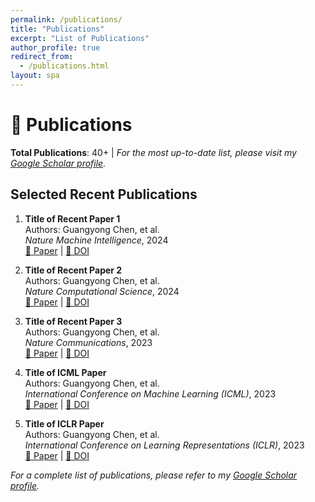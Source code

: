 ```yaml
---
permalink: /publications/
title: "Publications"
excerpt: "List of Publications"
author_profile: true
redirect_from: 
  - /publications.html
layout: spa
---
```


# 📝 Publications

**Total Publications**: 40+ | *For the most up-to-date list, please visit my [Google Scholar profile](https://scholar.google.com/citations?hl=zh-CN&user=AUpqepUAAAAJ&view_op=list_works&sortby=pubdate).*

## Selected Recent Publications

1. **Title of Recent Paper 1**  
   Authors: Guangyong Chen, et al.  
   *Nature Machine Intelligence*, 2024  
   [📄 Paper](https://example.com) | [🔗 DOI](https://doi.org/example)

2. **Title of Recent Paper 2**  
   Authors: Guangyong Chen, et al.  
   *Nature Computational Science*, 2024  
   [📄 Paper](https://example.com) | [🔗 DOI](https://doi.org/example)

3. **Title of Recent Paper 3**  
   Authors: Guangyong Chen, et al.  
   *Nature Communications*, 2023  
   [📄 Paper](https://example.com) | [🔗 DOI](https://doi.org/example)

4. **Title of ICML Paper**  
   Authors: Guangyong Chen, et al.  
   *International Conference on Machine Learning (ICML)*, 2023  
   [📄 Paper](https://example.com) | [🔗 DOI](https://doi.org/example)

5. **Title of ICLR Paper**  
   Authors: Guangyong Chen, et al.  
   *International Conference on Learning Representations (ICLR)*, 2023  
   [📄 Paper](https://example.com) | [🔗 DOI](https://doi.org/example)

*For a complete list of publications, please refer to my [Google Scholar profile](https://scholar.google.com/citations?hl=zh-CN&user=AUpqepUAAAAJ&view_op=list_works&sortby=pubdate).*